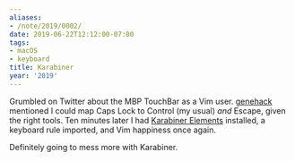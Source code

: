 ```yaml
---
aliases:
- /note/2019/0002/
date: 2019-06-22T12:12:00-07:00
tags:
- macOS
- keyboard
title: Karabiner
year: '2019'
---
```


Grumbled on Twitter about the MBP TouchBar as a Vim user. [genehack][] mentioned
I could map Caps Lock to Control (my usual) *and* Escape, given the right tools.
Ten minutes later I had [Karabiner Elements][] installed, a keyboard rule imported, and
Vim happiness once again.

[genehack]: https://twitter.com/genehack
[Karabiner Elements]: https://pqrs.org/osx/karabiner/

Definitely going to mess more with Karabiner.
